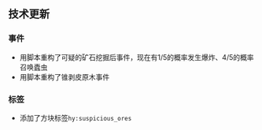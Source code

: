## 技术更新

### 事件

- 用脚本重构了可疑的矿石挖掘后事件，现在有1/5的概率发生爆炸、4/5的概率召唤蠹虫
- 用脚本重构了锥剥皮原木事件

### 标签

- 添加了方块标签`hy:suspicious_ores`
